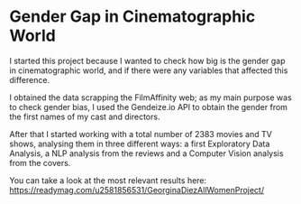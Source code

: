 # Gender Gap in Cinematographic World

I started this project because I wanted to check how big is the gender gap in cinematographic world, and if there were any variables that affected this difference.

I obtained the data scrapping the FilmAffinity web; as my main purpose was to check gender bias, I used the Gendeize.io API to obtain the gender from the first names of my cast and directors.

After that I started working with a total number of 2383 movies and TV shows, analysing them in three different ways: a first Exploratory Data Analysis, a NLP analysis from the reviews and a Computer Vision analysis from the covers.

You can take a look at the most relevant results here: https://readymag.com/u2581856531/GeorginaDiezAllWomenProject/
